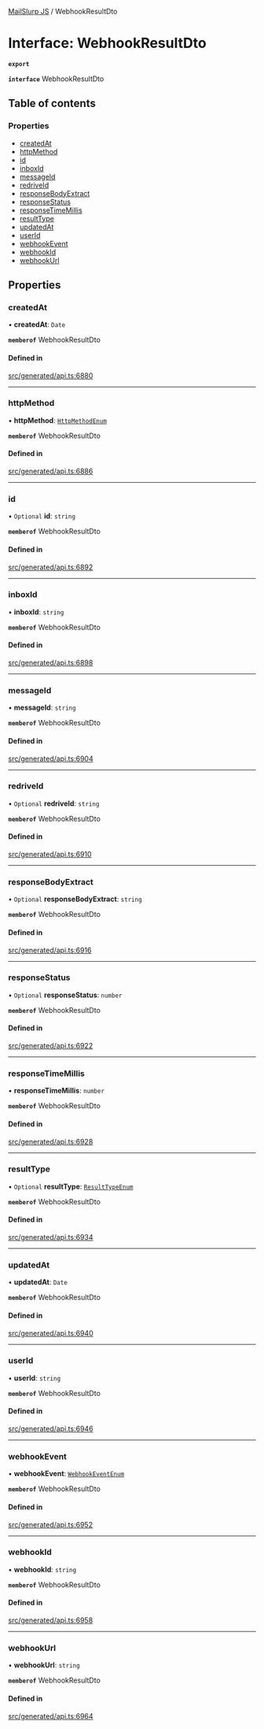 [MailSlurp JS](../README.md) / WebhookResultDto

# Interface: WebhookResultDto

**`export`**

**`interface`** WebhookResultDto

## Table of contents

### Properties

- [createdAt](WebhookResultDto.md#createdat)
- [httpMethod](WebhookResultDto.md#httpmethod)
- [id](WebhookResultDto.md#id)
- [inboxId](WebhookResultDto.md#inboxid)
- [messageId](WebhookResultDto.md#messageid)
- [redriveId](WebhookResultDto.md#redriveid)
- [responseBodyExtract](WebhookResultDto.md#responsebodyextract)
- [responseStatus](WebhookResultDto.md#responsestatus)
- [responseTimeMillis](WebhookResultDto.md#responsetimemillis)
- [resultType](WebhookResultDto.md#resulttype)
- [updatedAt](WebhookResultDto.md#updatedat)
- [userId](WebhookResultDto.md#userid)
- [webhookEvent](WebhookResultDto.md#webhookevent)
- [webhookId](WebhookResultDto.md#webhookid)
- [webhookUrl](WebhookResultDto.md#webhookurl)

## Properties

### createdAt

• **createdAt**: `Date`

**`memberof`** WebhookResultDto

#### Defined in

[src/generated/api.ts:6880](https://github.com/mailslurp/mailslurp-client/blob/113e801/src/generated/api.ts#L6880)

___

### httpMethod

• **httpMethod**: [`HttpMethodEnum`](../enums/WebhookResultDto.HttpMethodEnum.md)

**`memberof`** WebhookResultDto

#### Defined in

[src/generated/api.ts:6886](https://github.com/mailslurp/mailslurp-client/blob/113e801/src/generated/api.ts#L6886)

___

### id

• `Optional` **id**: `string`

**`memberof`** WebhookResultDto

#### Defined in

[src/generated/api.ts:6892](https://github.com/mailslurp/mailslurp-client/blob/113e801/src/generated/api.ts#L6892)

___

### inboxId

• **inboxId**: `string`

**`memberof`** WebhookResultDto

#### Defined in

[src/generated/api.ts:6898](https://github.com/mailslurp/mailslurp-client/blob/113e801/src/generated/api.ts#L6898)

___

### messageId

• **messageId**: `string`

**`memberof`** WebhookResultDto

#### Defined in

[src/generated/api.ts:6904](https://github.com/mailslurp/mailslurp-client/blob/113e801/src/generated/api.ts#L6904)

___

### redriveId

• `Optional` **redriveId**: `string`

**`memberof`** WebhookResultDto

#### Defined in

[src/generated/api.ts:6910](https://github.com/mailslurp/mailslurp-client/blob/113e801/src/generated/api.ts#L6910)

___

### responseBodyExtract

• `Optional` **responseBodyExtract**: `string`

**`memberof`** WebhookResultDto

#### Defined in

[src/generated/api.ts:6916](https://github.com/mailslurp/mailslurp-client/blob/113e801/src/generated/api.ts#L6916)

___

### responseStatus

• `Optional` **responseStatus**: `number`

**`memberof`** WebhookResultDto

#### Defined in

[src/generated/api.ts:6922](https://github.com/mailslurp/mailslurp-client/blob/113e801/src/generated/api.ts#L6922)

___

### responseTimeMillis

• **responseTimeMillis**: `number`

**`memberof`** WebhookResultDto

#### Defined in

[src/generated/api.ts:6928](https://github.com/mailslurp/mailslurp-client/blob/113e801/src/generated/api.ts#L6928)

___

### resultType

• `Optional` **resultType**: [`ResultTypeEnum`](../enums/WebhookResultDto.ResultTypeEnum.md)

**`memberof`** WebhookResultDto

#### Defined in

[src/generated/api.ts:6934](https://github.com/mailslurp/mailslurp-client/blob/113e801/src/generated/api.ts#L6934)

___

### updatedAt

• **updatedAt**: `Date`

**`memberof`** WebhookResultDto

#### Defined in

[src/generated/api.ts:6940](https://github.com/mailslurp/mailslurp-client/blob/113e801/src/generated/api.ts#L6940)

___

### userId

• **userId**: `string`

**`memberof`** WebhookResultDto

#### Defined in

[src/generated/api.ts:6946](https://github.com/mailslurp/mailslurp-client/blob/113e801/src/generated/api.ts#L6946)

___

### webhookEvent

• **webhookEvent**: [`WebhookEventEnum`](../enums/WebhookResultDto.WebhookEventEnum.md)

**`memberof`** WebhookResultDto

#### Defined in

[src/generated/api.ts:6952](https://github.com/mailslurp/mailslurp-client/blob/113e801/src/generated/api.ts#L6952)

___

### webhookId

• **webhookId**: `string`

**`memberof`** WebhookResultDto

#### Defined in

[src/generated/api.ts:6958](https://github.com/mailslurp/mailslurp-client/blob/113e801/src/generated/api.ts#L6958)

___

### webhookUrl

• **webhookUrl**: `string`

**`memberof`** WebhookResultDto

#### Defined in

[src/generated/api.ts:6964](https://github.com/mailslurp/mailslurp-client/blob/113e801/src/generated/api.ts#L6964)
